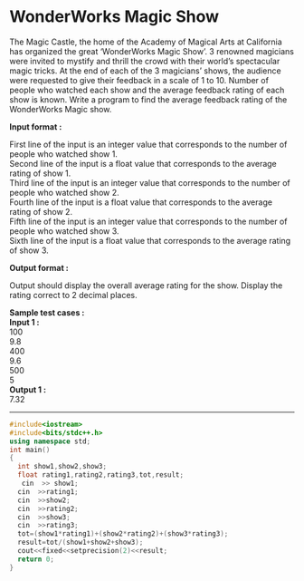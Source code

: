 # WonderWorks Magic Show

The Magic Castle, the home of the Academy of Magical Arts at California has organized the great ‘WonderWorks Magic Show’. 3 renowned magicians were invited to mystify and thrill the crowd with their world’s spectacular magic tricks. At the end of each of the 3 magicians’ shows, the audience were requested to give their feedback in a scale of 1 to 10. Number of people who watched each show and the average feedback rating of each show is known. Write a program to find the average feedback rating of the WonderWorks Magic show.

**Input format :** 

First line of the input is an integer value that corresponds to the number of people who watched show 1.<br>
Second line of the input is a float value that corresponds to the average rating of show 1.<br>
Third line of the input is an integer value that corresponds to the number of people who watched show 2.<br>
Fourth line of the input is a float value that corresponds to the average rating of show 2.<br>
Fifth line of the input is an integer value that corresponds to the number of people who watched show 3.<br>
Sixth line of the input is a float value that corresponds to the average rating of show 3.<br>

**Output format :**

Output should display the overall average rating for the show. Display the rating correct to 2 decimal places.

**Sample test cases :** <br>
**Input 1 :** <br>
100<br>
9.8<br>
400<br>
9.6<br>
500<br>
5<br>
**Output 1 :** <br>
7.32

---------------------------------------------------------------------------------------------------------------------------------------------------------------------------


```cpp
#include<iostream>
#include<bits/stdc++.h>
using namespace std;
int main()
{
  int show1,show2,show3;
  float rating1,rating2,rating3,tot,result;
   cin  >> show1;
  cin  >>rating1;
  cin  >>show2;
  cin  >>rating2;
  cin  >>show3;
  cin  >>rating3;
  tot=(show1*rating1)+(show2*rating2)+(show3*rating3);
  result=tot/(show1+show2+show3);
  cout<<fixed<<setprecision(2)<<result;
  return 0;
}


```
